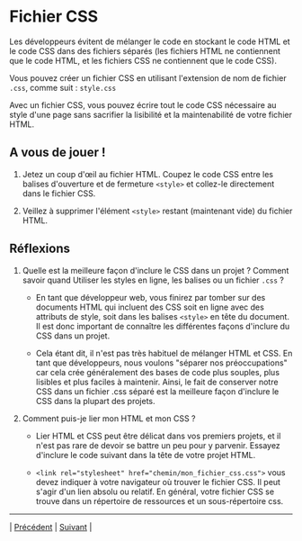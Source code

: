 # Fichier CSS

Les développeurs évitent de mélanger le code en stockant le code HTML et le code CSS dans des fichiers séparés (les fichiers HTML ne contiennent que le code HTML, et les fichiers CSS ne contiennent que le code CSS).

Vous pouvez créer un fichier CSS en utilisant l'extension de nom de fichier `.css`, comme suit : `style.css`

Avec un fichier CSS, vous pouvez écrire tout le code CSS nécessaire au style d'une page sans sacrifier la lisibilité et la maintenabilité de votre fichier HTML.

## A vous de jouer !

1. Jetez un coup d'œil au fichier HTML. Coupez le code CSS entre les balises d'ouverture et de fermeture `<style>` et collez-le directement dans le fichier CSS.

2. Veillez à supprimer l'élément `<style>` restant (maintenant vide) du fichier HTML.


## Réflexions

1. Quelle est la meilleure façon d'inclure le CSS dans un projet ? Comment savoir quand
Utiliser les styles en ligne, les balises ou un fichier `.css` ?

    - En tant que développeur web, vous finirez par tomber sur des documents HTML qui incluent des CSS soit en ligne avec des attributs de style, soit dans les balises `<style>` en tête du document. Il est donc important de connaître les différentes façons d'inclure du CSS dans un projet.

    - Cela étant dit, il n'est pas très habituel de mélanger HTML et CSS. En tant que développeurs, nous voulons "séparer nos préoccupations" car cela crée généralement des bases de code plus souples, plus lisibles et plus faciles à maintenir. Ainsi, le fait de conserver notre CSS dans un fichier .css séparé est la meilleure façon d'inclure le CSS dans la plupart des projets.

2. Comment puis-je lier mon HTML et mon CSS ?

    - Lier HTML et CSS peut être délicat dans vos premiers projets, et il n'est pas rare de devoir se battre un peu pour y parvenir. Essayez d'inclure le code suivant dans la tête de votre projet HTML.

    - `<link rel="stylesheet" href="chemin/mon_fichier_css.css">` vous devez indiquer à votre navigateur où trouver le fichier CSS. Il peut s'agir d'un lien absolu ou relatif. En général, votre fichier CSS se trouve dans un répertoire de ressources et un sous-répertoire css.

___

| [Précédent](./2-balise-style.md)       | [Suivant](./4-lier-fichier-css.md)        |

